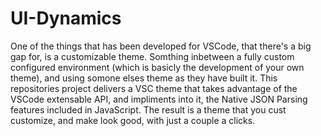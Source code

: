 # UI-Dynamics
One of the things that has been developed for VSCode, that there's a big gap for, is a customizable theme. Somthing inbetween a fully custom configured environment (which is basicly the development of your own theme), and using somone elses theme as they have built it. This repositories project delivers  a VSC theme that takes advantage of the VSCode extensable API, and impliments into it, the Native JSON Parsing features included in JavaScript. The result is a theme that you cust customize, and make look good, with just a couple a clicks.
